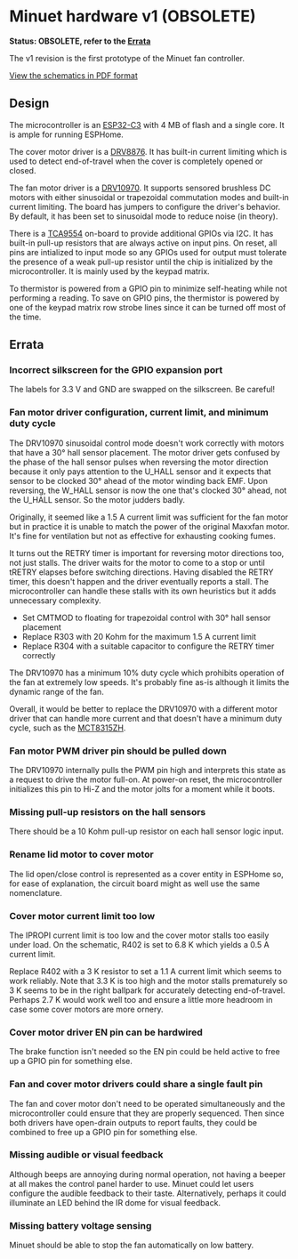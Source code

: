 # Minuet hardware v1 (OBSOLETE)

**Status: OBSOLETE, refer to the [Errata](#errata)**

The v1 revision is the first prototype of the Minuet fan controller.

[View the schematics in PDF format](minuet.pdf)

## Design

The microcontroller is an [ESP32-C3](https://www.espressif.com/sites/default/files/documentation/esp32-c3-wroom-02_datasheet_en.pdf) with 4 MB of flash and a single core.  It is ample for running ESPHome.

The cover motor driver is a [DRV8876](https://www.ti.com/lit/ds/symlink/drv8876.pdf).  It has built-in current limiting which is used to detect end-of-travel when the cover is completely opened or closed.

The fan motor driver is a [DRV10970](https://www.ti.com/lit/ds/symlink/drv10970.pdf).  It supports sensored brushless DC motors with either sinusoidal or trapezoidal commutation modes and built-in current limiting.  The board has jumpers to configure the driver's behavior.  By default, it has been set to sinusoidal mode to reduce noise (in theory).

There is a [TCA9554](https://www.ti.com/lit/ds/symlink/tca9554.pdf) on-board to provide additional GPIOs via I2C.  It has built-in pull-up resistors that are always active on input pins.  On reset, all pins are intialized to input mode so any GPIOs used for output must tolerate the presence of a weak pull-up resistor until the chip is initialized by the microcontroller.  It is mainly used by the keypad matrix.

To thermistor is powered from a GPIO pin to minimize self-heating while not performing a reading.  To save on GPIO pins, the thermistor is powered by one of the keypad matrix row strobe lines since it can be turned off most of the time.

## Errata

### Incorrect silkscreen for the GPIO expansion port

The labels for 3.3 V and GND are swapped on the silkscreen.  Be careful!

### Fan motor driver configuration, current limit, and minimum duty cycle

The DRV10970 sinusoidal control mode doesn't work correctly with motors that have a 30° hall sensor placement.  The motor driver gets confused by the phase of the hall sensor pulses when reversing the motor direction because it only pays attention to the U_HALL sensor and it expects that sensor to be clocked 30° ahead of the motor winding back EMF.  Upon reversing, the W_HALL sensor is now the one that's clocked 30° ahead, not the U_HALL sensor.  So the motor judders badly.

Originally, it seemed like a 1.5 A current limit was sufficient for the fan motor but in practice it is unable to match the power of the original Maxxfan motor.  It's fine for ventilation but not as effective for exhausting cooking fumes.

It turns out the RETRY timer is important for reversing motor directions too, not just stalls.  The driver waits for the motor to come to a stop or until tRETRY elapses before switching directions.  Having disabled the RETRY timer, this doesn't happen and the driver eventually reports a stall.  The microcontroller can handle these stalls with its own heuristics but it adds unnecessary complexity.

- Set CMTMOD to floating for trapezoidal control with 30° hall sensor placement
- Replace R303 with 20 Kohm for the maximum 1.5 A current limit
- Replace R304 with a suitable capacitor to configure the RETRY timer correctly

The DRV10970 has a minimum 10% duty cycle which prohibits operation of the fan at extremely low speeds.  It's probably fine as-is although it limits the dynamic range of the fan.

Overall, it would be better to replace the DRV10970 with a different motor driver that can handle more current and that doesn't have a minimum duty cycle, such as the [MCT8315ZH](https://www.ti.com/lit/ds/symlink/mct8315z.pdf).

### Fan motor PWM driver pin should be pulled down

The DRV10970 internally pulls the PWM pin high and interprets this state as a request to drive the motor full-on.  At power-on reset, the microcontroller initializes this pin to Hi-Z and the motor jolts for a moment while it boots.

### Missing pull-up resistors on the hall sensors

There should be a 10 Kohm pull-up resistor on each hall sensor logic input.

### Rename lid motor to cover motor

The lid open/close control is represented as a cover entity in ESPHome so, for ease of explanation, the circuit board might as well use the same nomenclature.

### Cover motor current limit too low

The IPROPI current limit is too low and the cover motor stalls too easily under load.  On the schematic, R402 is set to 6.8 K which yields a 0.5 A current limit.

Replace R402 with a 3 K resistor to set a 1.1 A current limit which seems to work reliably.  Note that 3.3 K is too high and the motor stalls prematurely so 3 K seems to be in the right ballpark for accurately detecting end-of-travel.  Perhaps 2.7 K would work well too and ensure a little more headroom in case some cover motors are more ornery.

### Cover motor driver EN pin can be hardwired

The brake function isn't needed so the EN pin could be held active to free up a GPIO pin for something else.

### Fan and cover motor drivers could share a single fault pin

The fan and cover motor don't need to be operated simultaneously and the microcontroller could ensure that they are properly sequenced.  Then since both drivers have open-drain outputs to report faults, they could be combined to free up a GPIO pin for something else.

### Missing audible or visual feedback

Although beeps are annoying during normal operation, not having a beeper at all makes the control panel harder to use.  Minuet could let users configure the audible feedback to their taste.  Alternatively, perhaps it could illuminate an LED behind the IR dome for visual feedback.

### Missing battery voltage sensing

Minuet should be able to stop the fan automatically on low battery.
